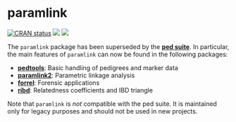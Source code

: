 
<!-- README.md is generated from README.Rmd. Please edit that file -->

# paramlink

<!-- badges: start -->

[![CRAN
status](https://www.r-pkg.org/badges/version/paramlink)](https://CRAN.R-project.org/package=paramlink)
[![](https://cranlogs.r-pkg.org/badges/grand-total/paramlink?color=yellow)](https://cran.r-project.org/package=paramlink)
[![](https://cranlogs.r-pkg.org/badges/last-month/paramlink?color=yellow)](https://cran.r-project.org/package=paramlink)<!-- badges: end -->

The `paramlink` package has been superseded by the [**ped
suite**](https://magnusdv.github.io/pedsuite/). In particular, the main
features of `paramlink` can now be found in the following packages:

-   [**pedtools**](https://github.com/magnusdv/pedtools): Basic handling
    of pedigrees and marker data
-   [**paramlink2**](https://github.com/magnusdv/paramlink2): Parametric
    linkage analysis
-   [**forrel**](https://github.com/magnusdv/forrel): Forensic
    applications
-   [**ribd**](https://github.com/magnusdv/ribd): Relatedness
    coefficients and IBD triangle

Note that `paramlink` is *not* compatible with the ped suite. It is
maintained only for legacy purposes and should not be used in new
projects.
